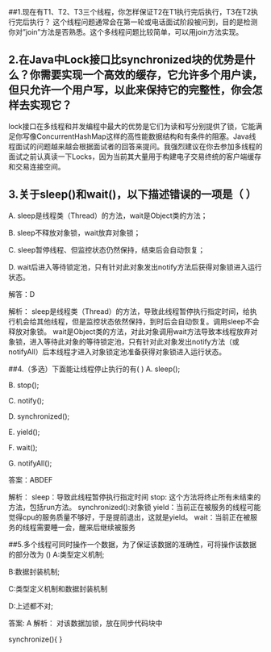 ##1.现在有T1、T2、T3三个线程，你怎样保证T2在T1执行完后执行，T3在T2执行完后执行？
这个线程问题通常会在第一轮或电话面试阶段被问到，目的是检测你对”join”方法是否熟悉。这个多线程问题比较简单，可以用join方法实现。
## 2.在Java中Lock接口比synchronized块的优势是什么？你需要实现一个高效的缓存，它允许多个用户读，但只允许一个用户写，以此来保持它的完整性，你会怎样去实现它？
lock接口在多线程和并发编程中最大的优势是它们为读和写分别提供了锁，它能满足你写像ConcurrentHashMap这样的高性能数据结构和有条件的阻塞。Java线程面试的问题越来越会根据面试者的回答来提问。我强烈建议在你去参加多线程的面试之前认真读一下Locks，因为当前其大量用于构建电子交易终统的客户端缓存和交易连接空间。
## 3.关于sleep()和wait()，以下描述错误的一项是（ ）
A. sleep是线程类（Thread）的方法，wait是Object类的方法；

B. sleep不释放对象锁，wait放弃对象锁；

C. sleep暂停线程、但监控状态仍然保持，结束后会自动恢复；

D. wait后进入等待锁定池，只有针对此对象发出notify方法后获得对象锁进入运行状态。

解答：D

解析：
sleep是线程类（Thread）的方法，导致此线程暂停执行指定时间，给执行机会给其他线程，但是监控状态依然保持，到时后会自动恢复。调用sleep不会释放对象锁。
wait是Object类的方法，对此对象调用wait方法导致本线程放弃对象锁，进入等待此对象的等待锁定池，只有针对此对象发出notify方法（或notifyAll）后本线程才进入对象锁定池准备获得对象锁进入运行状态。

##4.（多选）下面能让线程停止执行的有( )
A. sleep();

B. stop();

C. notify();

D. synchronized();

E. yield();

F. wait();

G. notifyAll();

答案：ABDEF

解析：
sleep：导致此线程暂停执行指定时间
stop: 这个方法将终止所有未结束的方法，包括run方法。
synchronized():对象锁
yield：当前正在被服务的线程可能觉得cpu的服务质量不够好，于是提前退出，这就是yield。
wait：当前正在被服务的线程需要睡一会，醒来后继续被服务

##5.多个线程可同时操作一个数据，为了保证该数据的准确性，可将操作该数据的部分改为 ()
A:类型定义机制;

B:数据封装机制;

C:类型定义机制和数据封装机制

D:上述都不对;

答案: A
解析：
对该数据加锁，放在同步代码块中

synchronize(){
}

